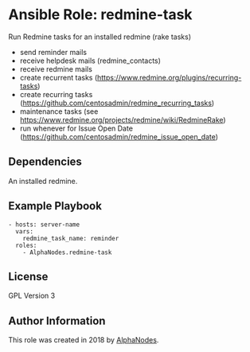 # Ansible Role: redmine-task

Run Redmine tasks for an installed redmine (rake tasks)

- send reminder mails
- receive helpdesk mails (redmine_contacts)
- receive redmine mails
- create recurrent tasks (https://www.redmine.org/plugins/recurring-tasks)
- create recurring tasks (https://github.com/centosadmin/redmine_recurring_tasks)
- maintenance tasks (see https://www.redmine.org/projects/redmine/wiki/RedmineRake)
- run whenever for Issue Open Date (https://github.com/centosadmin/redmine_issue_open_date)

## Dependencies

An installed redmine.

## Example Playbook

    - hosts: server-name
      vars:
        redmine_task_name: reminder
      roles:
        - AlphaNodes.redmine-task

## License

GPL Version 3

## Author Information

This role was created in 2018 by [AlphaNodes](https://alphanodes.com/).
